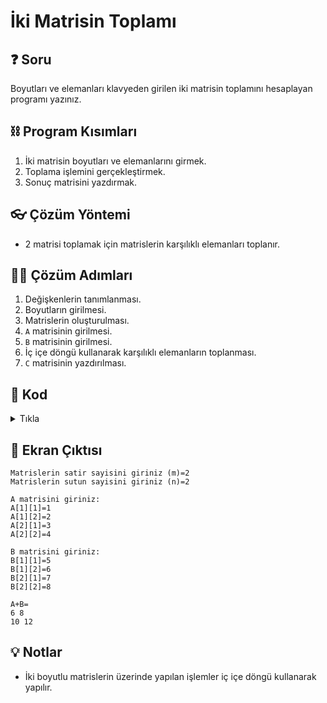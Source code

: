 # İki Matrisin Toplamı

## ❓ Soru
Boyutları ve elemanları klavyeden girilen iki matrisin toplamını hesaplayan programı yazınız.

## ⛓ Program Kısımları
1. İki matrisin boyutları ve elemanlarını girmek.
2. Toplama işlemini gerçekleştirmek.
3. Sonuç matrisini yazdırmak.
   
## 👓 Çözüm Yöntemi 
- 2 matrisi toplamak için matrislerin karşılıklı elemanları toplanır.
  
## 👩‍🔧 Çözüm Adımları
1. Değişkenlerin tanımlanması.
2. Boyutların girilmesi.
3. Matrislerin oluşturulması.
4. `A` matrisinin girilmesi.
5. `B` matrisinin girilmesi.
6. İç içe döngü kullanarak karşılıklı elemanların toplanması.
7. `C` matrisinin yazdırılması.

## 🤖 Kod
<details>
<summary>Tıkla</summary>

```java
    import java.util.*;
    public class MatrisToplama {
    public static void main(String arg[]) {
    Scanner input = new Scanner(System.in);
    int m, n, i, j; //1. adim
    System.out.print("Matrislerin satir sayisini giriniz (m)=");
    m = input.nextInt(); //2. adim
    System.out.print("Matrislerin sutun sayisini giriniz (n)=");
    n = input.nextInt(); //2. adim
    int A[][] = new int[m][n]; //3. adim
    int B[][] = new int[m][n];
    int C[][] = new int[m][n];
    System.out.println("A matrisini giriniz:");
    for (i = 0; i < m; i++)
    for (j = 0; j < n; j++) {
        System.out.printf("A[%d][%d]=", i + 1, j + 1);
        A[i][j] = input.nextInt();
    } //4. adim
    System.out.println("B matrisini giriniz:");
    for (i = 0; i < m; i++)
    for (j = 0; j < n; j++) {
        System.out.printf("B[%d][%d]=", i + 1, j + 1);
        B[i][j] = input.nextInt();
    } //5. adim
    for (i = 0; i < m; i++) //6. adim
    for (j = 0; j < n; j++) {
        C[i][j] = A[i][j] + B[i][j];
    }
    System.out.printf("A+B=\n");
    for (i = 0; i < m; i++) {
    for (j = 0; j < n; j++)
        System.out.printf("%d ", C[i][j]); //7. adim
    System.out.printf("\n");
    }
    input.close();
    }
    }
```
</details>


## 🎉 Ekran Çıktısı

```
Matrislerin satir sayisini giriniz (m)=2
Matrislerin sutun sayisini giriniz (n)=2

A matrisini giriniz:
A[1][1]=1
A[1][2]=2
A[2][1]=3
A[2][2]=4

B matrisini giriniz:
B[1][1]=5
B[1][2]=6
B[2][1]=7
B[2][2]=8

A+B=
6 8
10 12
```

## 💡 Notlar 
- İki boyutlu matrislerin üzerinde yapılan işlemler iç içe döngü kullanarak yapılır.